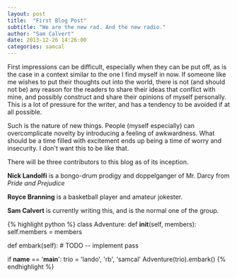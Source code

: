 ```yaml
---
layout: post
title:  "First Blog Post"
subtitle: "We are the new rad. And the new radio."
author: "Sam Calvert"
date: 2013-12-26 14:26:00
categories: samcal
---
```


First impressions can be difficult, especially when they can be put off, as is the case in a context similar to the one I find myself in now. If someone like me wishes to put their thoughts out into the world, there is not (and should not be) any reason for the readers to share their ideas that conflict with mine, and possibly construct and share their opinions of myself personally. This is a lot of pressure for the writer, and has a tendency to be avoided if at all possible.

Such is the nature of new things. People (myself especially) can overcomplicate novelty by introducing a feeling of awkwardness. What should be a time filled with excitement ends up being a time of worry and insecurity. I don't want this to be like that.

There will be three contributors to this blog as of its inception.

**Nick Landolfi** is a bongo-drum prodigy and doppelganger of Mr. Darcy from *Pride and Prejudice*

**Royce Branning** is a basketball player and amateur jokester.

**Sam Calvert** is currently writing this, and is the normal one of the group.

{% highlight python %}
class Adventure:
  def __init__(self, members):
    self.members = members

  def embark(self):
    # TODO -- implement
    pass

if __name__ == '__main__':
  trio = 'lando', 'rb', 'samcal'
  Adventure(trio).embark()
{% endhighlight %}
